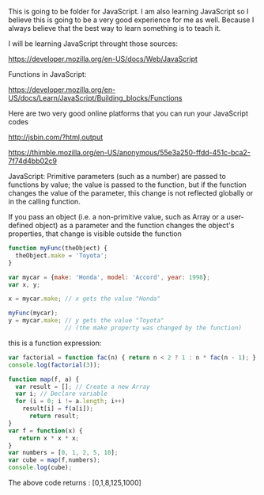 This is going to be folder for JavaScript. I am also learning JavaScript so I believe this is going to be a very good experience for me as well. Because I always believe that the best way to learn something is to teach it.

I will be learning JavaScript throught those sources:

https://developer.mozilla.org/en-US/docs/Web/JavaScript


Functions in JavaScript: 

https://developer.mozilla.org/en-US/docs/Learn/JavaScript/Building_blocks/Functions

Here are two very good online platforms that you can run your JavaScript codes

http://jsbin.com/?html,output

https://thimble.mozilla.org/en-US/anonymous/55e3a250-ffdd-451c-bca2-7f74d4bb02c9



JavaScript: 
Primitive parameters (such as a number) are passed to functions by value; the value is passed to the function, but if the function changes the value of the parameter, this change is not reflected globally or in the calling function.

If you pass an object (i.e. a non-primitive value, such as Array or a user-defined object) as a parameter and the function changes the object's properties, that change is visible outside the function

```JavaScript
function myFunc(theObject) {
  theObject.make = 'Toyota';
}

var mycar = {make: 'Honda', model: 'Accord', year: 1998};
var x, y;

x = mycar.make; // x gets the value "Honda"

myFunc(mycar);
y = mycar.make; // y gets the value "Toyota"
                // (the make property was changed by the function)
```


this is a function expression: 
```JavaScript
var factorial = function fac(n) { return n < 2 ? 1 : n * fac(n - 1); };
console.log(factorial(3));
```

```JavaScript
function map(f, a) {
  var result = []; // Create a new Array
  var i; // Declare variable
  for (i = 0; i != a.length; i++)
    result[i] = f(a[i]);
      return result;
}
var f = function(x) {
   return x * x * x; 
}
var numbers = [0, 1, 2, 5, 10];
var cube = map(f,numbers);
console.log(cube);
```
The above code returns :  [0,1,8,125,1000]